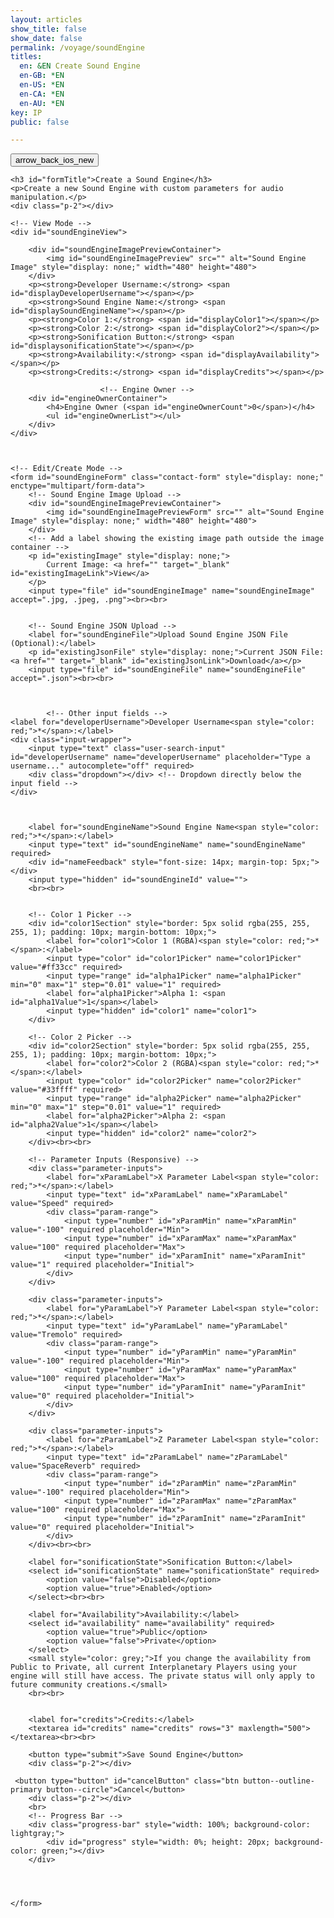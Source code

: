```yaml
---
layout: articles
show_title: false
show_date: false
permalink: /voyage/soundEngine
titles:
  en: &EN Create Sound Engine
  en-GB: *EN
  en-US: *EN
  en-CA: *EN
  en-AU: *EN
key: IP
public: false

---
```


<!-- Sound Engine Form Container -->
<div class="form-container">
    <div class="button-container">
        <div class="back-button-container">
            <a href="/voyage" title="Back to Voyage">
                <button id="backButton" class="btn button--outline-primary button--circle">
                    <span class="material-symbols-outlined">arrow_back_ios_new</span>
                </button>
            </a>
        </div>
        <div class="edit-button-container">
            <button id="editButton" class="btn button--outline-primary button--circle" title="Edit Sound Engine" style="display: none;">
                <span class="material-symbols-outlined">edit</span> 
            </button>
        </div>
    </div>


    <h3 id="formTitle">Create a Sound Engine</h3>
    <p>Create a new Sound Engine with custom parameters for audio manipulation.</p>
    <div class="p-2"></div>

    <!-- View Mode -->
    <div id="soundEngineView">

        <div id="soundEngineImagePreviewContainer">
            <img id="soundEngineImagePreview" src="" alt="Sound Engine Image" style="display: none;" width="480" height="480">
        </div>
        <p><strong>Developer Username:</strong> <span id="displayDeveloperUsername"></span></p>
        <p><strong>Sound Engine Name:</strong> <span id="displaySoundEngineName"></span></p>
        <p><strong>Color 1:</strong> <span id="displayColor1"></span></p>
        <p><strong>Color 2:</strong> <span id="displayColor2"></span></p>
        <p><strong>Sonification Button:</strong> <span id="displaysonificationState"></span></p>
        <p><strong>Availability:</strong> <span id="displayAvailability"></span></p>
        <p><strong>Credits:</strong> <span id="displayCredits"></span></p>

                        <!-- Engine Owner -->
        <div id="engineOwnerContainer">
            <h4>Engine Owner (<span id="engineOwnerCount">0</span>)</h4>
            <ul id="engineOwnerList"></ul>
        </div>
    </div>



    <!-- Edit/Create Mode -->
    <form id="soundEngineForm" class="contact-form" style="display: none;" enctype="multipart/form-data">
        <!-- Sound Engine Image Upload -->
        <div id="soundEngineImagePreviewContainer">
            <img id="soundEngineImagePreviewForm" src="" alt="Sound Engine Image" style="display: none;" width="480" height="480">
        </div>
        <!-- Add a label showing the existing image path outside the image container -->
        <p id="existingImage" style="display: none;">
            Current Image: <a href="" target="_blank" id="existingImageLink">View</a>
        </p>
        <input type="file" id="soundEngineImage" name="soundEngineImage" accept=".jpg, .jpeg, .png"><br><br>


        <!-- Sound Engine JSON Upload -->
        <label for="soundEngineFile">Upload Sound Engine JSON File (Optional):</label>
        <p id="existingJsonFile" style="display: none;">Current JSON File: <a href="" target="_blank" id="existingJsonLink">Download</a></p>
        <input type="file" id="soundEngineFile" name="soundEngineFile" accept=".json"><br><br>



            <!-- Other input fields -->
    <label for="developerUsername">Developer Username<span style="color: red;">*</span>:</label>
    <div class="input-wrapper">
        <input type="text" class="user-search-input" id="developerUsername" name="developerUsername" placeholder="Type a username..." autocomplete="off" required>
        <div class="dropdown"></div> <!-- Dropdown directly below the input field -->
    </div>



        <label for="soundEngineName">Sound Engine Name<span style="color: red;">*</span>:</label>
        <input type="text" id="soundEngineName" name="soundEngineName" required>
        <div id="nameFeedback" style="font-size: 14px; margin-top: 5px;"></div>
        <input type="hidden" id="soundEngineId" value="">
        <br><br>
        

        <!-- Color 1 Picker -->
        <div id="color1Section" style="border: 5px solid rgba(255, 255, 255, 1); padding: 10px; margin-bottom: 10px;">
            <label for="color1">Color 1 (RGBA)<span style="color: red;">*</span>:</label>
            <input type="color" id="color1Picker" name="color1Picker" value="#ff33cc" required>
            <input type="range" id="alpha1Picker" name="alpha1Picker" min="0" max="1" step="0.01" value="1" required>
            <label for="alpha1Picker">Alpha 1: <span id="alpha1Value">1</span></label>
            <input type="hidden" id="color1" name="color1">
        </div>

        <!-- Color 2 Picker -->
        <div id="color2Section" style="border: 5px solid rgba(255, 255, 255, 1); padding: 10px; margin-bottom: 10px;">
            <label for="color2">Color 2 (RGBA)<span style="color: red;">*</span>:</label>
            <input type="color" id="color2Picker" name="color2Picker" value="#33ffff" required>
            <input type="range" id="alpha2Picker" name="alpha2Picker" min="0" max="1" step="0.01" value="1" required>
            <label for="alpha2Picker">Alpha 2: <span id="alpha2Value">1</span></label>
            <input type="hidden" id="color2" name="color2">
        </div><br><br>

        <!-- Parameter Inputs (Responsive) -->
        <div class="parameter-inputs">
            <label for="xParamLabel">X Parameter Label<span style="color: red;">*</span>:</label>
            <input type="text" id="xParamLabel" name="xParamLabel" value="Speed" required>
            <div class="param-range">
                <input type="number" id="xParamMin" name="xParamMin" value="-100" required placeholder="Min">
                <input type="number" id="xParamMax" name="xParamMax" value="100" required placeholder="Max">
                <input type="number" id="xParamInit" name="xParamInit" value="1" required placeholder="Initial">
            </div>
        </div>

        <div class="parameter-inputs">
            <label for="yParamLabel">Y Parameter Label<span style="color: red;">*</span>:</label>
            <input type="text" id="yParamLabel" name="yParamLabel" value="Tremolo" required>
            <div class="param-range">
                <input type="number" id="yParamMin" name="yParamMin" value="-100" required placeholder="Min">
                <input type="number" id="yParamMax" name="yParamMax" value="100" required placeholder="Max">
                <input type="number" id="yParamInit" name="yParamInit" value="0" required placeholder="Initial">
            </div>
        </div>

        <div class="parameter-inputs">
            <label for="zParamLabel">Z Parameter Label<span style="color: red;">*</span>:</label>
            <input type="text" id="zParamLabel" name="zParamLabel" value="SpaceReverb" required>
            <div class="param-range">
                <input type="number" id="zParamMin" name="zParamMin" value="-100" required placeholder="Min">
                <input type="number" id="zParamMax" name="zParamMax" value="100" required placeholder="Max">
                <input type="number" id="zParamInit" name="zParamInit" value="0" required placeholder="Initial">
            </div>
        </div><br><br>        

        <label for="sonificationState">Sonification Button:</label>
        <select id="sonificationState" name="sonificationState" required>
            <option value="false">Disabled</option>
            <option value="true">Enabled</option>
        </select><br><br>

        <label for="Availability">Availability:</label>
        <select id="availability" name="availability" required>
            <option value="true">Public</option>
            <option value="false">Private</option>
        </select>
        <small style="color: grey;">If you change the availability from Public to Private, all current Interplanetary Players using your engine will still have access. The private status will only apply to future community creations.</small>
        <br><br>
         

        <label for="credits">Credits:</label>
        <textarea id="credits" name="credits" rows="3" maxlength="500"></textarea><br><br>

        <button type="submit">Save Sound Engine</button>
        <div class="p-2"></div>

     <button type="button" id="cancelButton" class="btn button--outline-primary button--circle">Cancel</button>
        <div class="p-2"></div>
        <br>
        <!-- Progress Bar -->
        <div class="progress-bar" style="width: 100%; background-color: lightgray;">
            <div id="progress" style="width: 0%; height: 20px; background-color: green;"></div>
        </div>
        
   


    </form>
</div>

<!-- Toast Container for Notifications -->
<div id="toastContainer" style="position: fixed; top: 20px; right: 20px; z-index: 1000;"></div>

<script>

     // {%- include scripts/searchUsers.js -%}
     //   src="scripts/searchUsers.js"


document.addEventListener('DOMContentLoaded', function() {
    const userId = localStorage.getItem('userId'); 
    if (!userId) {
        document.getElementById('messageDisplay').innerText = 'No logged-in user found. Please log in first.';
        document.getElementById('messageDisplay').style.color = 'red';
        window.location.href = '/login';
        return;
    }

    let isEditMode = false;
    let currentSoundEngineId = null;
    let isOwner = false;

    const formTitle = document.getElementById('formTitle');
    const soundEngineView = document.getElementById('soundEngineView');
    const soundEngineForm = document.getElementById('soundEngineForm');
    const editButton = document.getElementById('editButton');
    const backButton = document.getElementById('backButton');
    const cancelButton = document.getElementById('cancelButton');

    const soundEngineFileInput = document.getElementById('soundEngineFile');
    const soundEngineImageInput = document.getElementById('soundEngineImage');
    const soundEngineImagePreview = document.getElementById('soundEngineImagePreview');
    const soundEngineImagePreviewForm = document.getElementById('soundEngineImagePreviewForm');

    const color1Picker = document.getElementById('color1Picker');
    const color2Picker = document.getElementById('color2Picker');
    const alpha1Picker = document.getElementById('alpha1Picker');
    const alpha2Picker = document.getElementById('alpha2Picker');
    const color1Section = document.getElementById('color1Section');
    const color2Section = document.getElementById('color2Section');

    const color1Input = document.getElementById('color1');
    const color2Input = document.getElementById('color2');
    const alpha1Value = document.getElementById('alpha1Value');
    const alpha2Value = document.getElementById('alpha2Value');

    const urlParams = new URLSearchParams(window.location.search);
    const mode = urlParams.get('mode');
    currentSoundEngineId = urlParams.get('id');

    // Function to convert Hex to RGBA
    function hexToRgba(hex, alpha = 1) {
        let r = 0, g = 0, b = 0;
        if (hex.length === 7) {
            r = parseInt(hex.slice(1, 3), 16);
            g = parseInt(hex.slice(3, 5), 16);
            b = parseInt(hex.slice(5, 7), 16);
        }
        return `rgba(${r},${g},${b},${alpha})`;
    }

    // Update the border color of the Color 1 section
    function updateBorderColor() {
        const rgbaColor = hexToRgba(color1Picker.value, alpha1Picker.value);
        color1Section.style.borderColor = rgbaColor;
        color1Input.value = rgbaColor;
        alpha1Value.innerText = alpha1Picker.value;
    }

    function updateBorderColor2() {
        const rgbaColor = hexToRgba(color2Picker.value, alpha2Picker.value);
        color2Section.style.borderColor = rgbaColor;
        color2Input.value = rgbaColor;
        alpha2Value.innerText = alpha2Picker.value;
    }

    // Event listeners for color pickers
    color1Picker.addEventListener('input', updateBorderColor);
    alpha1Picker.addEventListener('input', updateBorderColor);
    color2Picker.addEventListener('input', updateBorderColor2);
    alpha2Picker.addEventListener('input', updateBorderColor2);

    // Initial call to set border color
    updateBorderColor();
    updateBorderColor2();

// Handle mode logic and load sound engine details
if (!currentSoundEngineId || mode === 'create') {
    formTitle.innerText = 'Create a Sound Engine';
    toggleViewMode(true); // Show the form for creation
    isEditMode = true; // Ensure that we are in edit mode for creation
} else if (mode === 'edit' && currentSoundEngineId) {
    formTitle.innerText = 'Edit Sound Engine';
    isEditMode = true;
    loadSoundEngineDetails(currentSoundEngineId);
    toggleViewMode(true); // Show the form for editing
} else if (mode === 'soundEngine' && currentSoundEngineId) {
    formTitle.innerText = 'Sound Engine Details';
    loadSoundEngineDetails(currentSoundEngineId);
    toggleViewMode(false); // Ensure we are in view mode
}

editButton.addEventListener('click', function() {
    // Toggle the mode directly based on `isEditMode`
    if (isEditMode) {
        // If already in edit mode, revert changes like pressing cancel
        loadSoundEngineDetails(currentSoundEngineId);
        toggleViewMode(false);
    } else {
        // If not in edit mode, switch to edit mode
        toggleViewMode(true);
    }
    // Toggle the edit mode state
    isEditMode = !isEditMode;
});


    cancelButton.addEventListener('click', function() {
        if (isEditMode) {
            loadSoundEngineDetails(currentSoundEngineId);
            toggleViewMode(false);
            isEditMode = false; 
        } else {
            soundEngineForm.reset();
            soundEngineImagePreviewForm.src = '';
            soundEngineImagePreviewForm.style.display = 'none';
            toggleViewMode(false);
            isEditMode = false; 
        }
    });

    backButton.addEventListener('click', function() {
        window.location.href = '/voyage';
    });

    // Image preview functionality
    soundEngineImageInput.addEventListener('change', function(event) {
        const file = event.target.files[0];
        if (file) {
            const reader = new FileReader();
            reader.onload = function(e) {
                soundEngineImagePreviewForm.src = e.target.result;
                soundEngineImagePreviewForm.style.display = 'block';
            };
            reader.readAsDataURL(file);
        } else {
            soundEngineImagePreviewForm.src = '';
            soundEngineImagePreviewForm.style.display = 'none';
        }
    });

    // Function to handle form submission
    soundEngineForm.addEventListener('submit', function(event) {
        event.preventDefault();

        // Disable the save button to prevent multiple submissions
        const saveButton = soundEngineForm.querySelector('[type="submit"]');
        saveButton.disabled = true;

        // Gather input values
        const developerUsername = document.getElementById('developerUsername').value.trim();
        const soundEngineName = document.getElementById('soundEngineName').value.trim();
        const color1 = color1Input.value.trim();
        const color2 = color2Input.value.trim();
        const sonificationState = document.getElementById('sonificationState').value;
        const isPublic = document.getElementById('availability').value;
        const credits = document.getElementById('credits').value.trim();

        // Validate required fields
        if (!developerUsername || !soundEngineName || !color1 || !color2 || sonificationState === '' || !userId) {
            showToast('Please fill in all required fields.', 'error');
            saveButton.disabled = false; // Re-enable the save button
            return;
        }

        // Prepare form data
        const formData = new FormData();
        formData.append('ownerId', userId);
        formData.append('isPublic', isPublic);
        formData.append('developerUsername', developerUsername);
        formData.append('soundEngineName', soundEngineName);
        formData.append('color1', color1);
        formData.append('color2', color2);
        formData.append('xParam', JSON.stringify({ label: 'Speed', min: -100, max: 100, initValue: 1 }));
        formData.append('yParam', JSON.stringify({ label: 'Tremolo', min: -100, max: 100, initValue: 0 }));
        formData.append('zParam', JSON.stringify({ label: 'SpaceReverb', min: -100, max: 100, initValue: 0 }));
        formData.append('sonificationState', sonificationState);
        formData.append('credits', credits);

        // Handle image file: use the existing one if no new file is selected
        const imageFile = soundEngineImageInput.files[0];
        if (imageFile) {
            formData.append('soundEngineImage', imageFile);
        } else if (existingSoundEngine && existingSoundEngine.soundEngineImage) {
            formData.append('existingImagePath', existingSoundEngine.soundEngineImage);
        }

        // Handle JSON file: use the existing one if no new file is selected
        const jsonFile = soundEngineFileInput.files[0];
        if (jsonFile) {
            formData.append('soundEngineFile', jsonFile);
        } else if (existingSoundEngine && existingSoundEngine.soundEngineFile) {
            formData.append('existingJsonFilePath', existingSoundEngine.soundEngineFile);
        }

        let apiEndpoint = 'http://media.maar.world:3001/api/soundEngines';
        let method = 'POST'; // Default method for creating a new sound engine

        console.log('Edit mode:', isEditMode, 'Sound Engine ID:', currentSoundEngineId);
        console.log('HTTP Method:', method);
        console.log('API Endpoint:', apiEndpoint);


        if (isEditMode && currentSoundEngineId) {
            // Update the endpoint and method for editing mode
            apiEndpoint = `${apiEndpoint}/${currentSoundEngineId}`;
            method = 'PATCH'; // Use PATCH method for updating an existing sound engine

            console.log('Edit mode active. Updating sound engine.');
            console.log('Updated HTTP Method:', method);
            console.log('Updated API Endpoint:', apiEndpoint);
        }

        // Perform the API request
        fetch(apiEndpoint, {
            method: method,
            body: formData,
        })
        .then(response => response.json())
        .then(data => {
            if (data.success) {
                showToast('Sound Engine saved successfully!', 'success');
                if (isEditMode) {
                    // Reload sound engine details to reflect updates and switch to view mode
                    loadSoundEngineDetails(currentSoundEngineId);
                    toggleViewMode(false);
                } else {
                    // Redirect to the new sound engine page if creation was successful
                    window.location.href = `/voyage/soundEngine?mode=soundEngine&id=${data.soundEngine._id}`;
                }
            } else {
                showToast(data.message || 'An error occurred.', 'error');
            }
        })
        .catch(error => {
            console.error('Error during sound engine submission:', error);
            showToast('An error occurred while saving the sound engine.', 'error');
        })
        .finally(() => {
            // Re-enable the save button after request completes
            saveButton.disabled = false;
        });
    });

    // Function to disable or enable form inputs
    function disableFormInputs(disable) {
        const inputs = soundEngineForm.querySelectorAll('input, textarea, select, button');
        inputs.forEach(input => {
            input.disabled = disable;
        });
    }

    // Toggle between view and edit modes
    function toggleViewMode(editMode) {
        if (editMode) {
            soundEngineView.style.display = 'none';
            soundEngineForm.style.display = 'block';
        } else {
            soundEngineView.style.display = 'block';
            soundEngineForm.style.display = 'none';
        }
    }

    let existingSoundEngine = null;  // Define existingSoundEngine at the top

// Load sound engine details
function loadSoundEngineDetails(soundEngineId) {
    fetch(`http://media.maar.world:3001/api/soundEngines/${soundEngineId}?userId=${userId}`)
        .then(response => {
            if (!response.ok) {
                throw new Error(`Failed to load sound engine details: ${response.status}`);
            }
            return response.json();
        })
        .then(data => {
            console.log('Received Sound Engine Data:', data);

            if (data.success && data.soundEngine) {
                existingSoundEngine = data.soundEngine;
                populateViewMode(data.soundEngine);
                populateFormMode(data.soundEngine);

                console.log('Logged-in userId:', userId);
                console.log('Sound Engine ownerId:', data.soundEngine.ownerId);

                const isOwner = data.soundEngine.ownerId === userId;
                console.log('Is user the owner?', isOwner);

                // Show the edit button only if the user is the owner
                if (isOwner) {
                    editButton.style.display = 'block';
                } else {
                    editButton.style.display = 'none';
                }

                // Display owner details
                const ownerDetails = data.soundEngine.ownerDetails;
                const engineOwnerList = document.getElementById('engineOwnerList');
                console.log("Owner Data:", ownerDetails);

                if (ownerDetails) {
                    engineOwnerList.innerHTML = `
                        <li class="user-list-item">
                            <div class="user-profile-pic">
                                <img src="https://media.maar.world${ownerDetails.profileImage || '/default_profile.png'}" alt="${ownerDetails.username}">
                            </div>
                            <div class="user-details">
                                <div class="user-display-name">${ownerDetails.displayName || 'Unknown'}</div>
                                <div class="user-username">
                                    <a href="/xplorer/?username=${ownerDetails.username}" target="_self">
                                        @${ownerDetails.username || 'Unknown'}
                                    </a>
                                </div>
                            </div>
                        </li>`;
                    document.getElementById('engineOwnerCount').innerText = 1;
                } else {
                    engineOwnerList.innerHTML = '<li>No owner details available.</li>';
                    document.getElementById('engineOwnerCount').innerText = 0;
                }
            } else {
                showToast(data.message || 'Failed to load sound engine details.', 'error');
            }
        })
        .catch(error => {
            console.error('An error occurred while loading sound engine details:', error);
            showToast('An error occurred while loading sound engine details.', 'error');
        });
}



    // Populate view mode with sound engine details
    function populateViewMode(soundEngine) {
        document.getElementById('displayDeveloperUsername').innerText = soundEngine.developerUsername;
        document.getElementById('displaySoundEngineName').innerText = soundEngine.soundEngineName;
        document.getElementById('displayColor1').innerText = soundEngine.color1;
        document.getElementById('displayColor2').innerText = soundEngine.color2;
        document.getElementById('displaysonificationState').innerText = soundEngine.sonificationState ? 'Enabled' : 'Disabled';
        document.getElementById('displayAvailability').innerText = soundEngine.isPublic ? 'Public' : 'Private';
        document.getElementById('displayCredits').innerText = soundEngine.credits || 'No credits provided';

        if (soundEngine.soundEngineImage) {
            const imageURL = `https://media.maar.world${encodeURI(soundEngine.soundEngineImage)}`;
            soundEngineImagePreview.src = imageURL;
            soundEngineImagePreview.style.display = 'block';
        } else {
            soundEngineImagePreview.style.display = 'none';
        }
    }

    // Populate form fields for edit mode
    function populateFormMode(soundEngine) {
        const baseUrl = 'https://media.maar.world';

        document.getElementById('developerUsername').value = soundEngine.developerUsername;
        document.getElementById('soundEngineName').value = soundEngine.soundEngineName;
        document.getElementById('color1').value = soundEngine.color1;
        document.getElementById('color2').value = soundEngine.color2;
        document.getElementById('availability').value = soundEngine.isPublic;
        document.getElementById('sonificationState').value = soundEngine.sonificationState;
        document.getElementById('credits').value = soundEngine.credits || '';
        document.getElementById('soundEngineId').value = soundEngine._id; // Assuming soundEngine is the object you fetched

        // Show existing image
        if (soundEngine.soundEngineImage) {
            const fullImageUrl = `${baseUrl}${soundEngine.soundEngineImage}`;
            document.getElementById('existingImage').style.display = 'block';
            document.getElementById('existingImageLink').href = fullImageUrl;
            document.getElementById('existingImageLink').textContent = soundEngine.soundEngineImage.split('/').pop();
            document.getElementById('soundEngineImagePreviewForm').src = fullImageUrl;
            document.getElementById('soundEngineImagePreviewForm').style.display = 'block';
        } else {
            document.getElementById('soundEngineImagePreviewForm').style.display = 'none';
        }

        // Show existing JSON file
        if (soundEngine.soundEngineFile) {
            const fullJsonUrl = `${baseUrl}${soundEngine.soundEngineFile}`;
            document.getElementById('existingJsonFile').style.display = 'block';
            document.getElementById('existingJsonLink').href = fullJsonUrl;
            document.getElementById('existingJsonLink').textContent = soundEngine.soundEngineFile.split('/').pop();
        } else {
            document.getElementById('existingJsonFile').style.display = 'none';
        }

        // Update the color pickers and alpha sliders based on stored RGBA values
        const [color1R, color1G, color1B, color1A] = extractRGBAValues(soundEngine.color1);
        const [color2R, color2G, color2B, color2A] = extractRGBAValues(soundEngine.color2);
        
        color1Picker.value = rgbToHex(color1R, color1G, color1B);
        alpha1Picker.value = color1A;

        color2Picker.value = rgbToHex(color2R, color2G, color2B);
        alpha2Picker.value = color2A;
        
        updateBorderColor();
        updateBorderColor2();
    }

    // Helper to extract RGBA values from a string like "rgba(255, 51, 204, 0.5)"
    function extractRGBAValues(rgbaString) {
        const rgbaMatch = rgbaString.match(/rgba?\((\d+),\s*(\d+),\s*(\d+),?\s*(\d*(?:\.\d+)?)?\)/);
        if (rgbaMatch) {
            const [, r, g, b, a = 1] = rgbaMatch;
            return [parseInt(r), parseInt(g), parseInt(b), parseFloat(a)];
        }
        return [0, 0, 0, 1]; // default values if parsing fails
    }

    // Helper to convert RGB values to hex
    function rgbToHex(r, g, b) {
        return `#${((1 << 24) + (r << 16) + (g << 8) + b).toString(16).slice(1).toUpperCase()}`;
    }

    // Toast function for showing messages
    function showToast(message, type = 'success') {
        const toastContainer = document.getElementById('toastContainer');
        const toast = document.createElement('div');
        const toastId = `toast_${Date.now()}`;
        toast.classList.add('toast');
        toast.setAttribute('id', toastId);
        if (type === 'success') {
            toast.classList.add('success');
        } else if (type === 'error') {
            toast.classList.add('error');
        }
        toast.textContent = message;
        toastContainer.appendChild(toast);

        setTimeout(() => {
            toast.classList.add('show');
        }, 100);

        setTimeout(() => {
            toast.classList.remove('show');
            setTimeout(() => {
                const toastElem = document.getElementById(toastId);
                if (toastElem) {
                    toastElem.remove();
                }
            }, 500);
        }, 3000);
    }

    // Validation for Min, Max, and Initial Values
    const params = ['x', 'y', 'z'];
    
    params.forEach(param => {
        const minInput = document.getElementById(`${param}ParamMin`);
        const maxInput = document.getElementById(`${param}ParamMax`);
        const initInput = document.getElementById(`${param}ParamInit`);

        const validateInitValue = () => {
            let min = parseInt(minInput.value, 10);
            let max = parseInt(maxInput.value, 10);
            let init = parseInt(initInput.value, 10);

            if (min < -100) min = -100;
            if (min > 100) min = 100;
            if (max < -100) max = -100;
            if (max > 100) max = 100;

            minInput.value = min;
            maxInput.value = max;

            const realMin = Math.min(min, max);
            const realMax = Math.max(min, max);

            if (init < realMin) init = realMin;
            if (init > realMax) init = realMax;

            initInput.value = init;
        };

        minInput.addEventListener('input', validateInitValue);
        maxInput.addEventListener('input', validateInitValue);
        initInput.addEventListener('input', validateInitValue);
    });


    // Function to check if a SoundEngine name exists
// Function to check if a SoundEngine name exists
async function checkSoundEngineExists(soundEngineName, soundEngineId = null) {
    try {
        const url = new URL('http://media.maar.world:3001/api/soundEngines/exists');
        url.searchParams.append('soundEngineName', soundEngineName);
        if (soundEngineId) {
            url.searchParams.append('id', soundEngineId);
        }

        const response = await fetch(url);
        const data = await response.json();
        return data.exists;
    } catch (error) {
        console.error('Error checking SoundEngine existence:', error);
        return false;
    }
}

// Debounce function to limit the number of API calls
function debounce(func, delay) {
    let debounceTimer;
    return function(...args) {
        const context = this;
        clearTimeout(debounceTimer);
        debounceTimer = setTimeout(() => func.apply(context, args), delay);
    };
}

// Handle input event for the SoundEngine name
document.getElementById('soundEngineName').addEventListener('input', debounce(async function(e) {
    const soundEngineName = e.target.value.trim();
    const feedback = document.getElementById('nameFeedback');
    const soundEngineId = document.getElementById('soundEngineId').value.trim(); // Hidden input for the sound engine ID

    // Validate the format of the SoundEngine name
    const usernameRegex = /^[a-zA-Z0-9_-]{1,30}$/;
    if (!usernameRegex.test(soundEngineName)) {
        feedback.textContent = 'Invalid format. Use letters, numbers, underscores, and hyphens (max 30 characters).';
        feedback.style.color = 'red';
        return;
    }

    if (soundEngineName.length === 0) {
        feedback.textContent = '';
        return;
    }

    const exists = await checkSoundEngineExists(soundEngineName, soundEngineId);
    if (exists) {
        feedback.textContent = 'Name is already taken.';
        feedback.style.color = 'red';
    } else {
        feedback.textContent = 'Name is available.';
        feedback.style.color = 'green';
    }
}, 500)); // Adjust the delay time if needed

// Prevent form submission if the name is taken
document.getElementById('soundEngineForm').addEventListener('submit', async function(e) {
    const soundEngineName = document.getElementById('soundEngineName').value.trim();
    const soundEngineId = document.getElementById('soundEngineId').value.trim(); // Hidden input for the sound engine ID

    const exists = await checkSoundEngineExists(soundEngineName, soundEngineId);
    if (exists) {
        e.preventDefault();
        alert('Sound Engine name is already taken. Please choose another one.');
    }
});

});
</script>
